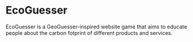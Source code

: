 # EcoGuesser
EcoGuesser is a GeoGuesser-inspired website game that aims to educate people about the carbon fotprint of different products and services.
